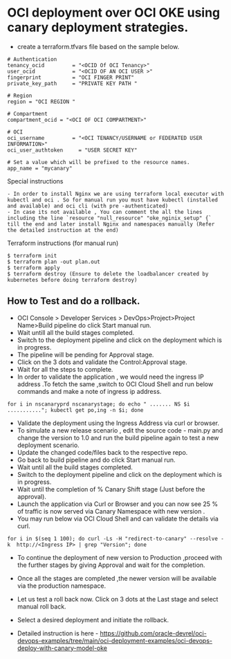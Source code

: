 OCI deployment over OCI OKE  using canary  deployment strategies.
=======

- create a terraform.tfvars file based on the sample below.

```
# Authentication
tenancy_ocid         = "<OCID Of OCI Tenancy>"
user_ocid            = "<OCID OF AN OCI USER >"
fingerprint          = "OCI FINGER PRINT"
private_key_path     = "PRIVATE KEY PATH "

# Region
region = "OCI REGION "

# Compartment
compartment_ocid = "<OCI OF OCI COMPARTMENT>" 

# OCI  
oci_username         = "<OCI TENANCY/USERNAME or FEDERATED USER INFORMATION>"
oci_user_authtoken     = "USER SECRET KEY"

# Set a value which will be prefixed to the resource names.
app_name = "mycanary"

```

Special instructions 

```
- In order to install Nginx we are using terraform local executor with kubectl and oci . So for manual run you must have kubectl (installed and available) and oci cli (with pre -authenticated)
- In case its not available , You can comment the all the lines including the line `resource "null_resource" "oke_nginix_setup" {` till the end and later install Nginx and namespaces manually (Refer the detailed instruction at the end)
```

Terraform instructions (for manual run)

```
$ terraform init
$ terraform plan -out plan.out
$ terraform apply
$ terraform destroy (Ensure to delete the loadbalancer created by kubernetes before doing terraform destroy)
```

How to Test and do a rollback.
----

- OCI Console > Developer Services > DevOps>Project>Project Name>Build pipeline  do click Start manual run.
- Wait untill all the build stages completed.
- Switch to the deployment pipeline and click on the deployment which is in progress.
- The pipeline will be pending for Approval stage. 
- Click on the 3 dots and validate the Control:Approval stage.
- Wait for all the steps to complete.
- In order to validate the application , we would need the ingress IP address .To fetch the same ,switch to OCI Cloud Shell and run below commands and make a note of ingress ip address.

```
for i in nscanaryprd nscanarystage; do echo " ....... NS $i ..........."; kubectl get po,ing -n $i; done
```
- Validate the deployment using the Ingress Address via curl or browser.
- To simulate a new release scenario , edit the source code - main.py and change the version to 1.0 and run the build pipeline again to test a new deployment scenario.
- Update the changed code/files back to the respective repo.
- Go back to build pipeline and do click Start manual run.
- Wait until all the build stages completed.
- Switch to the deployment pipeline and click on the deployment which is in progress.
- Wait until the completion of % Canary Shift stage (Just before the approval).
- Launch the application via Curl or Browser and you can now see 25 % of traffic is now served via Canary Namespace with new version .
- You may run below via OCI Cloud Shell and can validate the details via curl.

```
for i in $(seq 1 100); do curl -Ls -H "redirect-to-canary" --resolve -k  http://<Ingress IP> | grep "Version"; done
```

- To continue the deployment of new version to Production ,proceed with the further stages by giving Approval and wait for the completion.
- Once all the stages are completed ,the newer version will be available via the production namespace.
- Let us test a roll back now. Click on 3 dots at the Last stage and select manual roll back.
- Select a desired deployment and initiate the rollback.

- Detailed instruction is here - https://github.com/oracle-devrel/oci-devops-examples/tree/main/oci-deployment-examples/oci-devops-deploy-with-canary-model-oke
